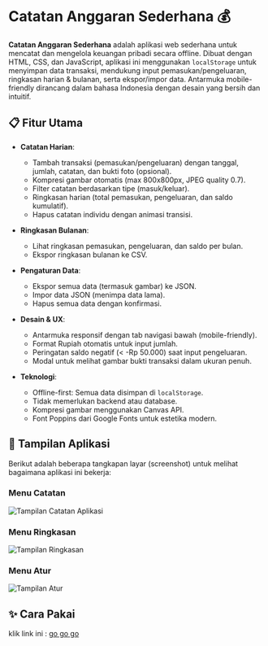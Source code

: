 # Catatan Anggaran Sederhana 💰

**Catatan Anggaran Sederhana** adalah aplikasi web sederhana untuk mencatat dan mengelola keuangan pribadi secara offline. Dibuat dengan HTML, CSS, dan JavaScript, aplikasi ini menggunakan `localStorage` untuk menyimpan data transaksi, mendukung input pemasukan/pengeluaran, ringkasan harian & bulanan, serta ekspor/impor data. Antarmuka mobile-friendly dirancang dalam bahasa Indonesia dengan desain yang bersih dan intuitif.

## 📋 Fitur Utama

- **Catatan Harian**:
  - Tambah transaksi (pemasukan/pengeluaran) dengan tanggal, jumlah, catatan, dan bukti foto (opsional).
  - Kompresi gambar otomatis (max 800x800px, JPEG quality 0.7).
  - Filter catatan berdasarkan tipe (masuk/keluar).
  - Ringkasan harian (total pemasukan, pengeluaran, dan saldo kumulatif).
  - Hapus catatan individu dengan animasi transisi.

- **Ringkasan Bulanan**:
  - Lihat ringkasan pemasukan, pengeluaran, dan saldo per bulan.
  - Ekspor ringkasan bulanan ke CSV.

- **Pengaturan Data**:
  - Ekspor semua data (termasuk gambar) ke JSON.
  - Impor data JSON (menimpa data lama).
  - Hapus semua data dengan konfirmasi.

- **Desain & UX**:
  - Antarmuka responsif dengan tab navigasi bawah (mobile-friendly).
  - Format Rupiah otomatis untuk input jumlah.
  - Peringatan saldo negatif (< -Rp 50.000) saat input pengeluaran.
  - Modal untuk melihat gambar bukti transaksi dalam ukuran penuh.

- **Teknologi**:
  - Offline-first: Semua data disimpan di `localStorage`.
  - Tidak memerlukan backend atau database.
  - Kompresi gambar menggunakan Canvas API.
  - Font Poppins dari Google Fonts untuk estetika modern.

 ## 📸 Tampilan Aplikasi

Berikut adalah beberapa tangkapan layar (screenshot) untuk melihat bagaimana aplikasi ini bekerja:

### Menu Catatan
![Tampilan Catatan Aplikasi](screenshots/Catatan.png)

### Menu Ringkasan
![Tampilan Ringkasan](screenshots/Ringkasan.png)

### Menu Atur
![Tampilan Atur](screenshots/Atur.png)

## ✨ Cara Pakai 

klik link ini :
[go go go](https://wicky14.github.io/budget/)

